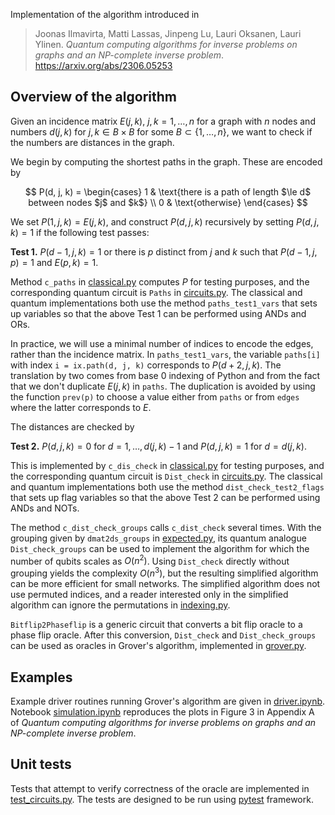 Implementation of the algorithm introduced in 

> Joonas Ilmavirta, Matti Lassas, Jinpeng Lu, Lauri Oksanen, Lauri Ylinen.
> _Quantum computing algorithms for inverse problems on graphs and an NP-complete inverse problem_.
> <https://arxiv.org/abs/2306.05253>

## Overview of the algorithm

Given an incidence matrix $E(j, k)$, $j,k=1,\dots,n$ for a graph with $n$ nodes and numbers $d(j, k)$ for $j, k \in B \times B$ for some $B \subset \{1,\dots, n\}$, we want to check if the numbers are distances in the graph. 

We begin by computing the shortest paths in the graph. These are encoded by

$$
P(d, j, k) = \begin{cases}
1 & \text{there is a path of length $\le d$ between nodes $j$ and $k$}
\\
0 & \text{otherwise}
\end{cases} 
$$

We set $P(1, j, k) = E(j, k)$, and construct $P(d, j, k)$ recursively by setting $P(d, j, k) = 1$ if the following test passes:

__Test 1.__ $P(d-1, j, k) = 1$ or there is $p$ distinct from $j$ and $k$ such that $P(d-1, j, p) = 1$ and $E(p, k) = 1$.

Method `c_paths` in [classical.py](classical.py) computes $P$ for testing purposes, and the corresponding quantum circuit is `Paths` in [circuits.py](circuits.py). The classical and quantum implementations both use the method `paths_test1_vars` that sets up variables so that the above Test 1 can be performed using ANDs and ORs. 
 
In practice, we will use a minimal number of indices to encode the edges, rather than the incidence matrix.
In `paths_test1_vars`, the variable `paths[i]`  with index `i = ix.path(d, j, k)` corresponds to $P(d + 2, j, k)$. The translation by two comes from base 0 indexing of Python and from the fact that we don't duplicate $E(j,k)$ in `paths`. The duplication is avoided by using the function `prev(p)` to choose a value either from `paths` or from `edges` where the latter corresponds to $E$.

The distances are checked by 

__Test 2.__ 
$P(d, j, k) = 0$ for $d = 1, \dots, d(j, k) - 1$ and $P(d, j, k) = 1$ for $d = d(j, k)$.

This is implemented by `c_dis_check` in [classical.py](classical.py) for testing purposes, and the corresponding quantum circuit is `Dist_check` in [circuits.py](circuits.py). The classical and quantum implementations both use the method `dist_check_test2_flags` that sets up flag variables so that the above Test 2 can be performed using ANDs and NOTs. 

The method `c_dist_check_groups` calls `c_dist_check` several times. With the grouping given by `dmat2ds_groups` in [expected.py](expected.py), its quantum analogue `Dist_check_groups` can be used to implement the algorithm for which the number of qubits scales as $O(n^2)$. Using `Dist_check` directly without grouping yields the complexity $O(n^3)$, but the resulting simplified algorithm can be more efficient for small networks. The simplified algorithm does not use permuted indices, and a reader interested only in the simplified algorithm can ignore the permutations in [indexing.py](indexing.py).

`Bitflip2Phaseflip` is a generic circuit that converts a bit flip oracle to a phase flip oracle. After this conversion, `Dist_check` and `Dist_check_groups` can be used as oracles in Grover's algorithm, implemented in [grover.py](grover.py). 

## Examples

Example driver routines running Grover's algorithm are given in [driver.ipynb](driver.ipynb). Notebook [simulation.ipynb](simulation.ipynb) reproduces the plots in Figure 3 in Appendix A of _Quantum computing algorithms for inverse problems on graphs and an NP-complete inverse problem_. 

## Unit tests

Tests that attempt to verify correctness of the oracle are implemented in [test_circuits.py](test_circuits.py). The tests are designed to be run using [pytest](https://pytest.org/) framework.


